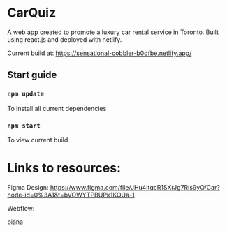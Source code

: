 # CarQuiz

A web app created to promote a luxury car rental service in Toronto. Built using react.js and deployed with netlify. 

Current build at: https://sensational-cobbler-b0dfbe.netlify.app/

## Start guide

### `npm update`
To install all current dependencies

### `npm start`
To view current build

# Links to resources:

Figma Design: https://www.figma.com/file/JHu4ltqcR1SXrJg7Rls9yQ/Car?node-id=0%3A1&t=bVOWYTPBUPk1KOUa-1

Webflow: 






























































piana